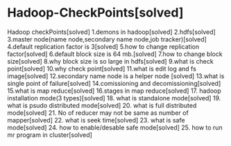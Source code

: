 # Hadoop-CheckPoints[solved]
Hadoop checkPoints[solved]
1.demons in hadoop[solved]
2.hdfs[solved]
3.master node(name node,secondary name node,job tracker)[solved]
4.default replication factor is 3[solved]
5.how to change replication factor[solved]
6.default block size is 64 mb.[solved]
7.how to change block size[solved]
8.why block size is so large in hdfs[solved]
9.what is check point[solved]
10.why check point[solved]
11.what is edit log and fs image[solved]
12.secondary name node is a helper node [solved]
13.what is single point of failure[solved]
14.comissioning and decomissioning[solved]
15.what is map reduce[solved]
16.stages in map reduce[solved]
17. hadoop installation mode(3 types)[solved]
18. what is standalone mode[solved]
19. what is psudo distributed mode[solved]
20. what is full distributed mode[solved]
21. No of reducer may not be same as number of mapper[solved]
22. what is seek time[solved]
23. what is safe mode[solved]
24. how to enable/desable safe mode[solved]
25. how to run mr program in cluster[solved]
